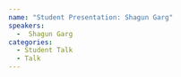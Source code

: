 ```yaml
---
name: "Student Presentation: Shagun Garg"
speakers:
  -  Shagun Garg
categories:
  - Student Talk
  - Talk
---
```


